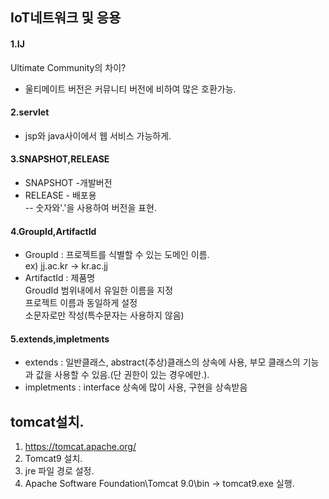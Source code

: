 ## IoT네트워크 및 응용  
#### 1.IJ  
Ultimate Community의 차이?  
- 울티메이트 버전은 커뮤니티 버전에 비하여 많은 호환가능.  

#### 2.servlet  
- jsp와 java사이에서 웹 서비스 가능하게.  

#### 3.SNAPSHOT,RELEASE  

* SNAPSHOT -개발버전  
* RELEASE - 배포용  
-- 숫자와'.'을 사용하여 버전을 표현.  

#### 4.GroupId,ArtifactId  

* GroupId : 프로젝트를 식별할 수 있는 도메인 이름.  
ex) jj.ac.kr -> kr.ac.jj  
* ArtifactId : 제품명  
GroudId 범위내에서 유일한 이름을 지정  
프로젝트 이름과 동일하게 설정  
소문자로만 작성(특수문자는 사용하지 않음)  

#### 5.extends,impletments  
* extends : 일반클래스, abstract(추상)클래스의 상속에 사용, 부모 클래스의 기능과 값을 사용할 수 있음.(단 권한이 있는 경우에만.).  
* impletments : interface 상속에 많이 사용, 구현을 상속받음 

## tomcat설치.  
1. https://tomcat.apache.org/  
2. Tomcat9 설치.  
3. jre 파일 경로 설정.  
4. Apache Software Foundation\Tomcat 9.0\bin -> tomcat9.exe 실행.
